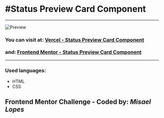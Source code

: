 <h1> #Status Preview Card Component </h1>
<hr>
<img src="https://user-images.githubusercontent.com/66078558/118527529-4e52cc00-b739-11eb-9dcc-433f1c05fe7b.png" alt="Preview">
<h3>You can visit at: <a href="https://article-preview-component-master-mu-one.vercel.app/" target="_blank">Vercel - Status Preview Card Component</a>
<br><br> and: <a href="https://www.frontendmentor.io/solutions/article-preview-with-html-css-and-javascriptjquery-U2HAGYR7-" target="_blank">Frontend Mentor - Status Preview Card Component</a>
</h3>
<hr>
<h3>Used languages:</h3>
<ul>
  <li>HTML</li>
  <li>CSS</li>
 </ul>
<h2> Frontend Mentor Challenge - Coded by: <em>Misael Lopes </em></h2>
